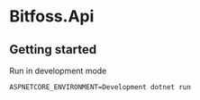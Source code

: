 # Bitfoss.Api

## Getting started

Run in development mode

```
ASPNETCORE_ENVIRONMENT=Development dotnet run
```

